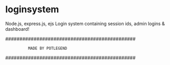 # loginsystem
Node.js, express.js, ejs Login system containing session ids, admin logins &amp; dashboard!


##############################################


              MADE BY POTLEGEND
              
                            
##############################################              
